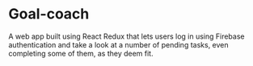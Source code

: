 # Goal-coach
A web app built using React Redux that lets users log in using Firebase authentication and take a look at a number of pending tasks, even completing some of them, as they deem fit.
